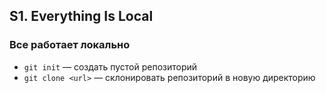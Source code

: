 ## S1. Everything Is Local
### Все работает локально
 - `git init` — создать пустой репозиторий
 - `git clone <url>` — склонировать репозиторий в новую директорию
